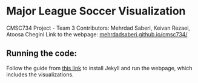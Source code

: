 # Major League Soccer Visualization

CMSC734 Project - Team 3
Contributors: Mehrdad Saberi, Keivan Rezaei, Atoosa Chegini
Link to the webpage: [mehrdadsaberi.github.io/cmsc734/](https://mehrdadsaberi.github.io/cmsc734/)

## Running the code:

Follow the guide from [this link](https://docs.github.com/en/pages/setting-up-a-github-pages-site-with-jekyll/testing-your-github-pages-site-locally-with-jekyll) to install Jekyll and run the webpage, which includes the visualizations.
